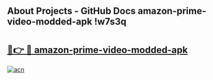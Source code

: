 ## About Projects - GitHub Docs amazon-prime-video-modded-apk !w7s3q

# <h2><a href="https://andorid.site?title=amazon-prime-video-modded-apk&ref=14PRO">🔗👉 🔴 amazon-prime-video-modded-apk</a></h2>

[![acn](https://github.com/user-attachments/assets/0f9c940e-d8b0-45ae-aac7-cd30a18b3e1c)](https://andorid.site?title=amazon-prime-video-modded-apk&ref=14PRO)

